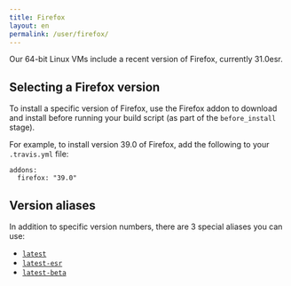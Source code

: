 ```yaml
---
title: Firefox
layout: en
permalink: /user/firefox/
---
```


Our 64-bit Linux VMs include a recent version of Firefox, currently 31.0esr.

## Selecting a Firefox version

To install a specific version of Firefox, use the Firefox addon to download and  install before running your build script (as part of the `before_install` stage).

For example, to install version 39.0 of Firefox, add the following to your `.travis.yml` file:

    addons:
      firefox: "39.0"

## Version aliases

In addition to specific version numbers, there are 3 special aliases you can use:

* [`latest`](https://download.mozilla.org/?product=firefox-latest&os=linux64&lang=en-US)
* [`latest-esr`](https://download.mozilla.org/?product=firefox-esr-latest&os=linux64&lang=en-US)
* [`latest-beta`](https://download.mozilla.org/?product=firefox-beta-latest&os=linux64&lang=en-US)
